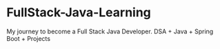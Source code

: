 # FullStack-Java-Learning
My journey to become a Full Stack Java Developer. DSA + Java + Spring Boot + Projects
